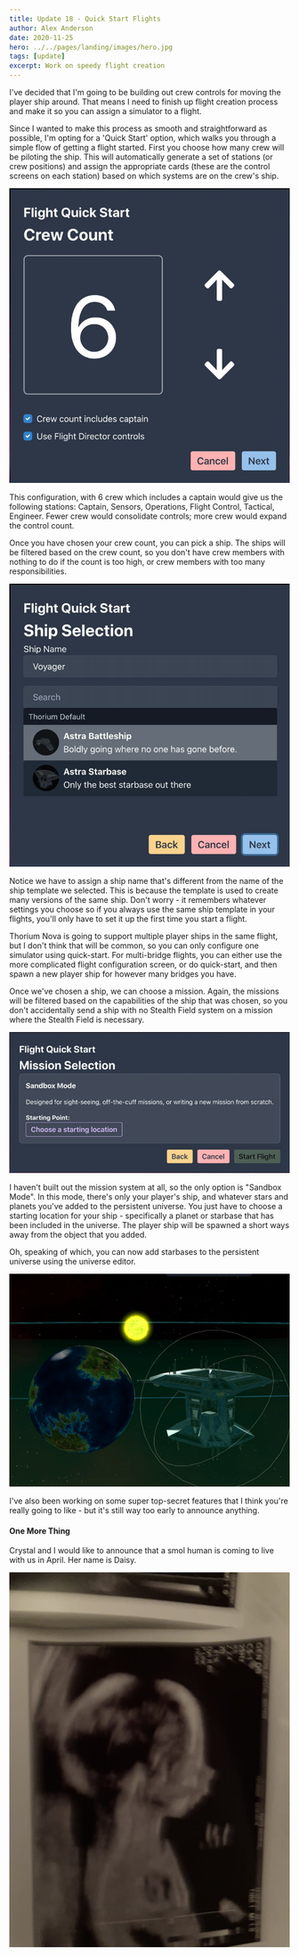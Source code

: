 ```yaml
---
title: Update 18 - Quick Start Flights
author: Alex Anderson
date: 2020-11-25
hero: ../../pages/landing/images/hero.jpg
tags: [update]
excerpt: Work on speedy flight creation
---
```


I've decided that I'm going to be building out crew controls for moving the player ship around. That means I need to finish up flight creation process and make it so you can assign a simulator to a flight.

Since I wanted to make this process as smooth and straightforward as possible, I'm opting for a 'Quick Start' option, which walks you through a simple flow of getting a flight started. First you choose how many crew will be piloting the ship. This will automatically generate a set of stations (or crew positions) and assign the appropriate cards (these are the control screens on each station) based on which systems are on the crew's ship.

![Crew Count](images/1.jpeg)

This configuration, with 6 crew which includes a captain would give us the following stations: Captain, Sensors, Operations, Flight Control, Tactical, Engineer. Fewer crew would consolidate controls; more crew would expand the control count.

Once you have chosen your crew count, you can pick a ship. The ships will be filtered based on the crew count, so you don't have crew members with nothing to do if the count is too high, or crew members with too many responsibilities.

![Ship Selection](images/2.jpeg)

Notice we have to assign a ship name that's different from the name of the ship template we selected. This is because the template is used to create many versions of the same ship. Don't worry - it remembers whatever settings you choose so if you always use the same ship template in your flights, you'll only have to set it up the first time you start a flight.

Thorium Nova is going to support multiple player ships in the same flight, but I don't think that will be common, so you can only configure one simulator using quick-start. For multi-bridge flights, you can either use the more complicated flight configuration screen, or do quick-start, and then spawn a new player ship for however many bridges you have.

Once we've chosen a ship, we can choose a mission. Again, the missions will be filtered based on the capabilities of the ship that was chosen, so you don't accidentally send a ship with no Stealth Field system on a mission where the Stealth Field is necessary.

![Mission Selection](images/3.jpeg)

I haven't built out the mission system at all, so the only option is "Sandbox Mode". In this mode, there's only your player's ship, and whatever stars and planets you've added to the persistent universe. You just have to choose a starting location for your ship - specifically a planet or starbase that has been included in the universe. The player ship will be spawned a short ways away from the object that you added.

Oh, speaking of which, you can now add starbases to the persistent universe using the universe editor.

![Starbases](images/4.jpeg)

I've also been working on some super top-secret features that I think you're really going to like - but it's still way too early to announce anything.

#### One More Thing

Crystal and I would like to announce that a smol human is coming to live with us in April. Her name is Daisy.

![Bebe](images/bebe.jpeg)
